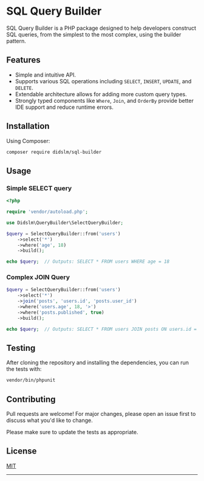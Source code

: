 # SQL Query Builder

SQL Query Builder is a PHP package designed to help developers construct SQL queries, from the simplest to the most complex, using the builder pattern.

## Features

- Simple and intuitive API.
- Supports various SQL operations including `SELECT`, `INSERT`, `UPDATE`, and `DELETE`.
- Extendable architecture allows for adding more custom query types.
- Strongly typed components like `Where`, `Join`, and `OrderBy` provide better IDE support and reduce runtime errors.

## Installation

Using Composer:

```bash
composer require didslm/sql-builder
```

## Usage

### Simple SELECT query

```php
<?php

require 'vendor/autoload.php';

use Didslm\QueryBuilder\SelectQueryBuilder;

$query = SelectQueryBuilder::from('users')
    ->select('*')
    ->where('age', 18)
    ->build();

echo $query;  // Outputs: SELECT * FROM users WHERE age = 18
```

### Complex JOIN Query

```php
$query = SelectQueryBuilder::from('users')
    ->select('*')
    ->join('posts', 'users.id', 'posts.user_id')
    ->where('users.age', 18, '>')
    ->where('posts.published', true)
    ->build();

echo $query;  // Outputs: SELECT * FROM users JOIN posts ON users.id = posts.user_id WHERE users.age > 18 AND posts.published = true
```


## Testing

After cloning the repository and installing the dependencies, you can run the tests with:

```bash
vendor/bin/phpunit
```

## Contributing

Pull requests are welcome! For major changes, please open an issue first to discuss what you'd like to change.

Please make sure to update the tests as appropriate.

## License

[MIT](https://choosealicense.com/licenses/mit/)

---